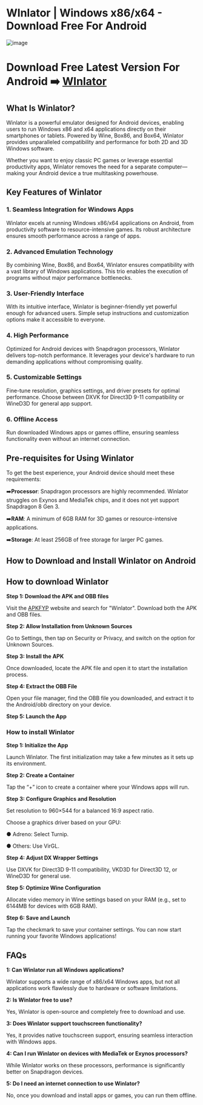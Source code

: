 # WInlator | Windows x86/x64 - Download Free For Android

![image](https://github.com/user-attachments/assets/96ade68a-b11d-48d8-b068-c1b83097161f)

# Download Free Latest Version For Android ➡️ [WInlator](https://apkfyp.com/winlator.html)

## What Is Winlator?

Winlator is a powerful emulator designed for Android devices, enabling users to run Windows x86 and x64 applications directly on their smartphones or tablets. Powered by Wine, Box86, and Box64, Winlator provides unparalleled compatibility and performance for both 2D and 3D Windows software.

Whether you want to enjoy classic PC games or leverage essential productivity apps, Winlator removes the need for a separate computer—making your Android device a true multitasking powerhouse.

## Key Features of Winlator

### 1. Seamless Integration for Windows Apps

Winlator excels at running Windows x86/x64 applications on Android, from productivity software to resource-intensive games. Its robust architecture ensures smooth performance across a range of apps.

### 2. Advanced Emulation Technology

By combining Wine, Box86, and Box64, Winlator ensures compatibility with a vast library of Windows applications. This trio enables the execution of programs without major performance bottlenecks.

### 3. User-Friendly Interface

With its intuitive interface, Winlator is beginner-friendly yet powerful enough for advanced users. Simple setup instructions and customization options make it accessible to everyone.

### 4. High Performance

Optimized for Android devices with Snapdragon processors, Winlator delivers top-notch performance. It leverages your device's hardware to run demanding applications without compromising quality.

### 5. Customizable Settings

Fine-tune resolution, graphics settings, and driver presets for optimal performance. Choose between DXVK for Direct3D 9-11 compatibility or WineD3D for general app support.

### 6. Offline Access

Run downloaded Windows apps or games offline, ensuring seamless functionality even without an internet connection.

## Pre-requisites for Using Winlator

To get the best experience, your Android device should meet these requirements:

➡️**Processor**: Snapdragon processors are highly recommended. Winlator struggles on Exynos and MediaTek chips, and it does not yet support Snapdragon 8 Gen 3.

➡️**RAM**: A minimum of 6GB RAM for 3D games or resource-intensive applications.

➡️**Storage**: At least 256GB of free storage for larger PC games.

## How to Download and Install Winlator on Android

## How to download Winlator

**Step 1: Download the APK and OBB files**

Visit the [APKFYP](https://apkfyp.com/) website and search for "Winlator". Download both the APK and OBB files.

**Step 2: Allow Installation from Unknown Sources** 

Go to Settings, then tap on Security or Privacy, and switch on the option for Unknown Sources.

**Step 3: Install the APK**

Once downloaded, locate the APK file and open it to start the installation process.

**Step 4: Extract the OBB File**

Open your file manager, find the OBB file you downloaded, and extract it to the Android/obb directory on your device.

**Step 5: Launch the App**

### How to install Winlator

**Step 1: Initialize the App**

Launch Winlator. The first initialization may take a few minutes as it sets up its environment.

**Step 2: Create a Container**

Tap the “+” icon to create a container where your Windows apps will run.

**Step 3: Configure Graphics and Resolution**

Set resolution to 960×544 for a balanced 16:9 aspect ratio.

Choose a graphics driver based on your GPU:

 ● Adreno: Select Turnip.

 ● Others: Use VirGL.

**Step 4: Adjust DX Wrapper Settings**

Use DXVK for Direct3D 9-11 compatibility, VKD3D for Direct3D 12, or WineD3D for general use.

**Step 5: Optimize Wine Configuration**

Allocate video memory in Wine settings based on your RAM (e.g., set to 6144MB for devices with 6GB RAM).

**Step 6: Save and Launch**

Tap the checkmark to save your container settings. You can now start running your favorite Windows applications!

## FAQs

**1: Can Winlator run all Windows applications?**

Winlator supports a wide range of x86/x64 Windows apps, but not all applications work flawlessly due to hardware or software limitations.

**2: Is Winlator free to use?**

Yes, Winlator is open-source and completely free to download and use.

**3: Does Winlator support touchscreen functionality?**

Yes, it provides native touchscreen support, ensuring seamless interaction with Windows apps.

**4: Can I run Winlator on devices with MediaTek or Exynos processors?**

While Winlator works on these processors, performance is significantly better on Snapdragon devices.

**5: Do I need an internet connection to use Winlator?**

No, once you download and install apps or games, you can run them offline.



